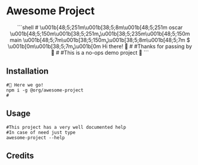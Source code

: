 # Awesome Project

<center>
```shell
# \u001b[48;5;251m\u001b[38;5;8m\u001b[48;5;251m oscar \u001b[48;5;150m\u001b[38;5;251m\u001b[38;5;235m\u001b[48;5;150m main \u001b[48;5;7m\u001b[38;5;150m\u001b[38;5;8m\u001b[48;5;7m $ \u001b[0m\u001b[38;5;7m\u001b[0m Hi there! 👋
#
#Thanks for passing by 🙇
#
#This is a no-ops demo project 🙌
```
</center>

## Installation

```shell
#🚀 Here we go!
npm i -g @org/awesome-project
# 
```

## Usage

```shell
#This project has a very well documented help
#In case of need just type
awesome-project --help
```

## Credits
